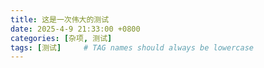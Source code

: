 ```yaml
---
title: 这是一次伟大的测试
date: 2025-4-9 21:33:00 +0800
categories: [杂项, 测试]
tags: [测试]     # TAG names should always be lowercase
---
```

